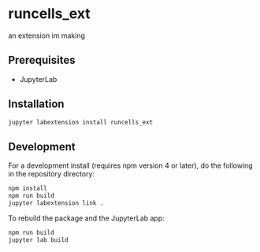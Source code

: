 # runcells_ext

an extension im making


## Prerequisites

* JupyterLab

## Installation

```bash
jupyter labextension install runcells_ext
```

## Development

For a development install (requires npm version 4 or later), do the following in the repository directory:

```bash
npm install
npm run build
jupyter labextension link .
```

To rebuild the package and the JupyterLab app:

```bash
npm run build
jupyter lab build
```


